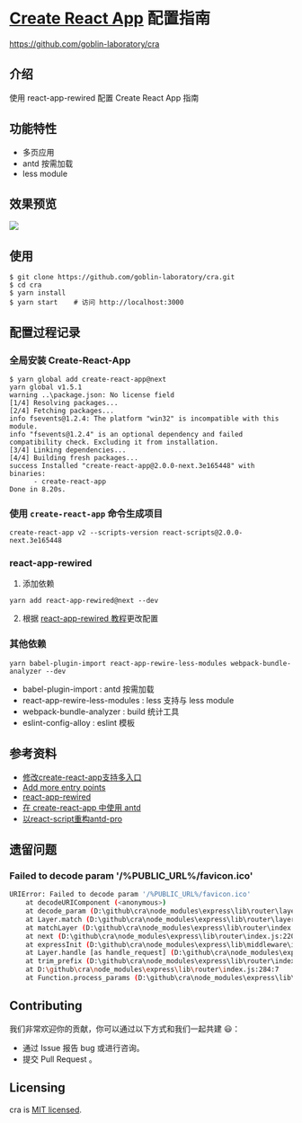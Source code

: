 # [Create React App](https://github.com/facebook/create-react-app) 配置指南
https://github.com/goblin-laboratory/cra

## 介绍
使用 react-app-rewired 配置 Create React App 指南

## 功能特性
* 多页应用
* antd 按需加载
* less module

## 效果预览
![](./images/snapshot-1.png)

## 使用
```
$ git clone https://github.com/goblin-laboratory/cra.git
$ cd cra
$ yarn install
$ yarn start    # 访问 http://localhost:3000
```

## 配置过程记录

### 全局安装 Create-React-App
```
$ yarn global add create-react-app@next
yarn global v1.5.1
warning ..\package.json: No license field
[1/4] Resolving packages...
[2/4] Fetching packages...
info fsevents@1.2.4: The platform "win32" is incompatible with this module.
info "fsevents@1.2.4" is an optional dependency and failed compatibility check. Excluding it from installation.
[3/4] Linking dependencies...
[4/4] Building fresh packages...
success Installed "create-react-app@2.0.0-next.3e165448" with binaries:
      - create-react-app
Done in 8.20s.
```

### 使用 `create-react-app` 命令生成项目
```
create-react-app v2 --scripts-version react-scripts@2.0.0-next.3e165448
```

### react-app-rewired
1. 添加依赖
```
yarn add react-app-rewired@next --dev
```
2. 根据 [react-app-rewired 教程](https://github.com/timarney/react-app-rewired#how-to-rewire-your-create-react-app-project)更改配置

### 其他依赖
```
yarn babel-plugin-import react-app-rewire-less-modules webpack-bundle-analyzer --dev
```
* babel-plugin-import : antd 按需加载
* react-app-rewire-less-modules : less 支持与 less module
* webpack-bundle-analyzer : build 统计工具
* eslint-config-alloy : eslint 模板


## 参考资料
* [修改create-react-app支持多入口](http://imshuai.com/create-react-app-multiple-entry-points/)
* [Add more entry points](https://github.com/facebook/create-react-app/issues/1084)
* [react-app-rewired](https://github.com/timarney/react-app-rewired)
* [在 create-react-app 中使用 antd](https://ant.design/docs/react/use-with-create-react-app-cn)
* [以react-script重构antd-pro](https://xuqiang.me/%E4%BB%A5react-script%E9%87%8D%E6%9E%84antd-pro.html)

## 遗留问题
### Failed to decode param '/%PUBLIC_URL%/favicon.ico'
```bash
URIError: Failed to decode param '/%PUBLIC_URL%/favicon.ico'
    at decodeURIComponent (<anonymous>)
    at decode_param (D:\github\cra\node_modules\express\lib\router\layer.js:172:12)
    at Layer.match (D:\github\cra\node_modules\express\lib\router\layer.js:123:27)
    at matchLayer (D:\github\cra\node_modules\express\lib\router\index.js:574:18)
    at next (D:\github\cra\node_modules\express\lib\router\index.js:220:15)
    at expressInit (D:\github\cra\node_modules\express\lib\middleware\init.js:40:5)
    at Layer.handle [as handle_request] (D:\github\cra\node_modules\express\lib\router\layer.js:95:5)
    at trim_prefix (D:\github\cra\node_modules\express\lib\router\index.js:317:13)
    at D:\github\cra\node_modules\express\lib\router\index.js:284:7
    at Function.process_params (D:\github\cra\node_modules\express\lib\router\index.js:335:12)
```

## Contributing
我们非常欢迎你的贡献，你可以通过以下方式和我们一起共建 😃：
* 通过 Issue 报告 bug 或进行咨询。
* 提交 Pull Request 。

## Licensing
cra is [MIT licensed](./LICENSE).
